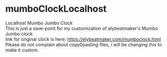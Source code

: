 # mumboClockLocalhost
Localhost Mumbo Jumbo Clock<br>
This is just a save-point for my customization of elybeatmaker's Mumbo Jumbo clock<br>
link for original clock is here: https://elybeatmaker.com/mumboclock.html<br>
Please do not complain about copy0pasting files, i will be changing this to make it custom.
